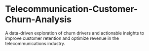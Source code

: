 # Telecommunication-Customer-Churn-Analysis
A data-driven exploration of churn drivers and actionable insights to improve customer retention and optimize revenue in the telecommunications industry.
